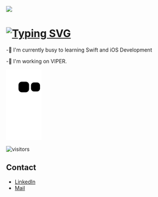 <img src = 'https://media2.giphy.com/media/jS1neGDOkaHmn36A6D/giphy.gif?cid=790b7611700ea1549cc09a265f191716a894f780cacdf498&rid=giphy.gif&ct=g' width=450 />

# [![Typing SVG](https://readme-typing-svg.herokuapp.com?lines=%22Hello%2C+World!%22;I'm+Ali..;I'm+jr.+iOS+Developer)](https://git.io/typing-svg)
-🤖 I'm currently busy to learning Swift and iOS Development

-🌿 I'm working on VIPER.

![snake gif](https://github.com/akolukirik/ali/blob/output/github-contribution-grid-snake.svg)

![visitors](https://visitor-badge.glitch.me/badge?page_id=akolukirik.visitor-badge)

## Contact

- [LinkedIn](https://www.linkedin.com/in/akolukirik)
- [Mail](aikolukirik@gmail.com)
